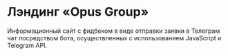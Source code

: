 # Лэндинг «Opus Group»

Информационный сайт с фидбеком в виде отправки заявки в Телеграм чат посредством бота, осуществленных с использованием JavaScript и Telegram API.
